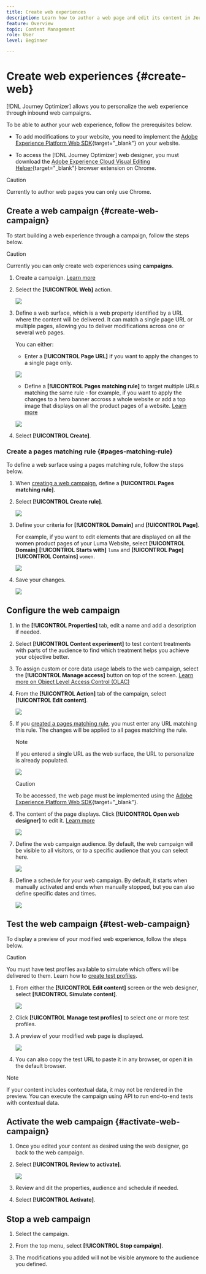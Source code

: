```yaml
---
title: Create web experiences
description: Learn how to author a web page and edit its content in Journey Optimizer
feature: Overview
topic: Content Management
role: User
level: Beginner

---
```

# Create web experiences {#create-web}

[!DNL Journey Optimizer] allows you to personalize the web experience through inbound web campaigns.

To be able to author your web experience, follow the prerequisites below.

* To add modifications to your website, you need to implement the [Adobe Experience Platform Web SDK](https://experienceleague.adobe.com/docs/platform-learn/implement-web-sdk/overview.html){target="_blank"} on your website.

* To access the [!DNL Journey Optimizer] web designer, you must download the [Adobe Experience Cloud Visual Editing Helper](https://chrome.google.com/webstore/detail/adobe-experience-cloud-vi/kgmjjkfjacffaebgpkpcllakjifppnca){target="_blank"} browser extension on Chrome.

>[!CAUTION]
>
>Currently to author web pages you can only use Chrome.

<!--Add link to Target??-->

## Create a web campaign {#create-web-campaign}

To start building a web experience through a campaign, follow the steps below.

>[!CAUTION]
>
>Currently you can only create web experiences using **campaigns**.

1. Create a campaign. [Learn more](../campaigns/create-campaign.md)

1. Select the **[!UICONTROL Web]** action.

    ![](assets/web-create-campaign.png)

1. Define a web surface, which is a web property identified by a URL where the content will be delivered. It can match a single page URL or multiple pages, allowing you to deliver modifications across one or several web pages.

    You can either:

    * Enter a **[!UICONTROL Page URL]** if you want to apply the changes to a single page only.

    ![](assets/web-campaign-surface.png)
    
    * Define a **[!UICONTROL Pages matching rule]** to target multiple URLs matching the same rule - for example, if you want to apply the changes to a hero banner accross a whole website or add a top image that displays on all the product pages of a website. [Learn more](#pages-matching-rule)

    ![](assets/web-campaign-matching-rule.png)

1. Select **[!UICONTROL Create]**.

### Create a pages matching rule {#pages-matching-rule}

To define a web surface using a pages matching rule, follow the steps below.

1. When [creating a web campaign](#create-web-campaign), define a **[!UICONTROL Pages matching rule]**.

1. Select **[!UICONTROL Create rule]**.

    ![](assets/web-campaign-matching-rule.png)

1. Define your criteria for **[!UICONTROL Domain]** and **[!UICONTROL Page]**.

    For example, if you want to edit elements that are displayed on all the women product pages of your Luma Website, select **[!UICONTROL Domain]** **[!UICONTROL Starts with]** `luma` and **[!UICONTROL Page]** **[!UICONTROL Contains]** `women`.

    ![](assets/web-pages-matching-rule.png)

1. Save your changes.

    ![](assets/web-pages-matching-rule-example.png)

## Configure the web campaign

1. In the **[!UICONTROL Properties]** tab, edit a name and add a description if needed.

1. Select **[!UICONTROL Content experiment]** to test content treatments with parts of the audience to find which treatment helps you achieve your objective better. <!--??-->

1. To assign custom or core data usage labels to the web campaign, select the **[!UICONTROL Manage access]** button on top of the screen. [Learn more on Object Level Access Control (OLAC)](../administration/object-based-access.md)

1. From the **[!UICONTROL Action]** tab of the campaign, select **[!UICONTROL Edit content]**.

    ![](assets/web-edit-content.png)

1. If you [created a pages matching rule](#pages-matching-rule), you must enter any URL matching this rule. The changes will be applied to all pages matching the rule.

    >[!NOTE]
    >
    >If you entered a single URL as the web surface, the URL to personalize is already populated.

    ![](assets/web-edit-enter-url.png)

    >[!CAUTION]
    >
    >To be accessed, the web page must be implemented using the [Adobe Experience Platform Web SDK](https://experienceleague.adobe.com/docs/platform-learn/implement-web-sdk/overview.html){target="_blank"}.


1. The content of the page displays. Click **[!UICONTROL Open web designer]** to edit it. [Learn more](author-web.md)

    ![](assets/web-open-designer.png)

1. Define the web campaign audience. By default, the web campaign will be visible to all visitors, or to a specific audience that you can select here.

    ![](assets/web-campaign-audience.png)

1. Define a schedule for your web campaign. By default, it starts when manually activated and ends when manually stopped, but you can also define specific dates and times.

    ![](assets/web-campaign-schedule.png)

## Test the web campaign {#test-web-campaign}

To display a preview of your modified web experience, follow the steps below.

>[!CAUTION]
>
>You must have test profiles available to simulate which offers will be delivered to them. Learn how to [create test profiles](../segment/creating-test-profiles.md).

1. From either the **[!UICONTROL Edit content]** screen or the web designer, select **[!UICONTROL Simulate content]**.

    ![](assets/web-designer-simulate.png)

1. Click **[!UICONTROL Manage test profiles]** to select one or more test profiles.
1. A preview of your modified web page is displayed.

    ![](assets/web-designer-preview.png)

1. You can also copy the test URL to paste it in any browser, or open it in the default browser.

>[!NOTE]
>
>If your content includes contextual data, it may not be rendered in the preview. You can execute the campaign using API to run end-to-end tests with contextual data. <!--To check with email designer / personalization sections? Link?-->

## Activate the web campaign {#activate-web-campaign}

1. Once you edited your content as desired using the web designer, go back to the web campaign.

1. Select **[!UICONTROL Review to activate]**.

    ![](assets/web-designer-review.png)

1. Review and dit the properties, audience and schedule if needed.

1. Select **[!UICONTROL Activate]**.

## Stop a web campaign

1. Select the campaign.

1. From the top menu, select **[!UICONTROL Stop campaign]**.

1. The modifications you added will not be visible anymore to the audience you defined.

